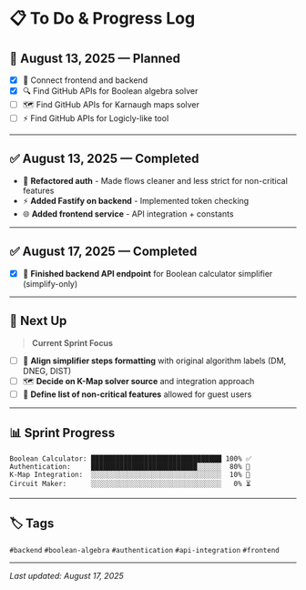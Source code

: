 # 📋 To Do & Progress Log

## 📅 August 13, 2025 — Planned
- [x] 🔗 Connect frontend and backend
- [x] 🔍 Find GitHub APIs for Boolean algebra solver
- [ ] 🗺️ Find GitHub APIs for Karnaugh maps solver
- [ ] ⚡ Find GitHub APIs for Logicly-like tool

---

## ✅ August 13, 2025 — Completed
- 🔐 **Refactored auth** - Made flows cleaner and less strict for non-critical features
- ⚡ **Added Fastify on backend** - Implemented token checking
- 🌐 **Added frontend service** - API integration + constants

---

## ✅ August 17, 2025 — Completed
- [x] 🧮 **Finished backend API endpoint** for Boolean calculator simplifier (simplify-only)

---

## 🎯 Next Up
> **Current Sprint Focus**

- [ ] 🔧 **Align simplifier steps formatting** with original algorithm labels (DM, DNEG, DIST)
- [ ] 🗺️ **Decide on K-Map solver source** and integration approach  
- [ ] 👥 **Define list of non-critical features** allowed for guest users

---

## 📊 Sprint Progress
```
Boolean Calculator: ████████████████████████████████ 100% ✅
Authentication:     ██████████████████████████░░░░░░  80% 🔄
K-Map Integration:  ░░░░░░░░░░░░░░░░░░░░░░░░░░░░░░░░  10% 🔄
Circuit Maker:      ░░░░░░░░░░░░░░░░░░░░░░░░░░░░░░░░   0% ⏳
```

---

## 🏷️ Tags
`#backend` `#boolean-algebra` `#authentication` `#api-integration` `#frontend`

---

*Last updated: August 17, 2025*



